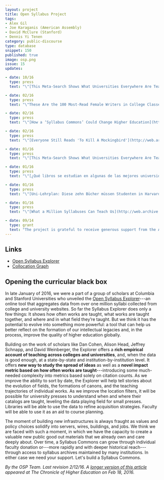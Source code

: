 ```yaml
---
layout: project
title: Open Syllabus Project
tags:
- Alex Gil
- Joe Karaganis (American Assembly)
- David McClure (Stanford)
- Dennis Yi Tenen
category: public-discourse
type: database
snippet: 150
published: true
image: osp.png
issue: 15
updates:

- date: 10/16
  type: press
  text: "\"[This Meta-Search Shows What Universities Everywhere Are Teaching](https://web.archive.org/save/http://www.nature.com/news/mining-the-secrets-of-college-syllabuses-1.20905),\" *Nature*."

- date: 02/16
  type: press
  text: "\"These Are the 100 Most-Read Female Writers in College Classes,\" [*Time Magazine*](http://web.archive.org/web/20160320180619/http://time.com/4234719/college-textbooks-female-writers/)."

- date: 02/16
  type: press
  text: "\"[How a ‘Syllabus Commons’ Could Change Higher Education](http://web.archive.org/web/20160320183010/http://chronicle.com/article/How-a-Syllabus-Commons-/235330)\", *The Chronicle of Higher Education*."

- date: 02/16
  type: press
  text: "\"[Everyone Still Reads 'To Kill A Mockingbird'](http://web.archive.org/web/20160320182627/http://fivethirtyeight.com/features/to-kill-a-mockingbird-author-harper-lee-dies/),\" *FiveThirtyEight*."

- date: 01/16
  type: press
  text: "\"[This Meta-Search Shows What Universities Everywhere Are Teaching](http://bostinno.streetwise.co/2016/01/29/syllabus-search-a-metasearch-engine-for-college-courses/),\" *BostonInno*." 

- date: 01/16
  type: press
  text: "\"[¿Qué libros se estudian en algunas de las mejores universidades del mundo?](http://web.archive.org/web/20160320181414/http://www.europapress.es/sociedad/noticia-libros-estudian-algunas-mejores-universidades-mundo-20160128172631.html),\" *Europa Press*."

- date: 01/16
  type: press
  text: "\"[Uni-Lehrplan: Diese zehn Bücher müssen Studenten in Harvard lesen](http://web.archive.org/web/20160320181648/http://www.spiegel.de/unispiegel/studium/aristoteles-bis-marx-diese-zehn-buecher-muessen-studenten-in-harvard-lesen-a-1074279.html)\", *Spiegel Online*."

- date: 01/16
  type: press
  text: "\"[What a Million Syllabuses Can Teach Us](http://web.archive.org/web/20160320182509/https://myaccount.nytimes.com/auth/login?URI=http%3A%2F%2Fwww.nytimes.com%2F2016%2F01%2F24%2Fopinion%2Fsunday%2Fwhat-a-million-syllabuses-can-teach-us.html%3F_r%3D1),\" *The New York Times*."

- date: 09/14
  type: grant
  text: "The project is grateful to receive generous support from the Alfred P. Sloan Foundation."
---
```


## Links

- [Open Syllabus Explorer](http://explorer.opensyllabusproject.org/)
- [Collocation Graph](http://explorer.opensyllabusproject.org/graph)

## Opening the curricular black box

In late January of 2016, we were a part of a group of scholars at Columbia and
Stanford Universities who unveiled the [Open Syllabus
Explorer](http://explorer.opensyllabusproject.org/)---an online tool that
aggregates data from over one million syllabi collected from college and
university websites. So far the Syllabus Explorer does only a few things: It
shows how often works are taught, what works are taught together, and where
and in what field they’re taught. But we think it has the potential to evolve
into something more powerful: a tool that can help us better reflect on the
formation of our intellectual legacies and, in the process, improve the
quality of higher education globally.

Building on the work of scholars like Dan Cohen, Alison Head, Jeffrey Schnapp,
and David Weinberger, the Explorer offers a **rich empirical account of
teaching across colleges and universities**, and, when the data is good
enough, at a state-by-state and institution-by-institution level. It offers
**new way to study the spread of ideas** as well as a **novel impact metric
based on how often works are taught**---introducing some much-needed
complexity into metrics based solely on citation counts. As we improve the
ability to sort by date, the Explorer will help tell stories about the
evolution of fields, the formations of canons, and the teaching trajectories
of individual works. As we improve the location filters, it will be possible
for university presses to understand when and where their catalogs are taught,
leveling the data playing field for small presses. Libraries will be able to
use the data to refine acquisition strategies. Faculty will be able to use it
as an aid to course planning.

The moment of building new infrastructures is always fraught as values and
policy choices solidify into servers, wires, buildings, and jobs. We think we
are faced with such a moment, in which we have the capacity to create a
valuable new public good out materials that we already own and care deeply
about. Over time, a Syllabus Commons can grow through individual faculty
donation or---more rapidly and with deeper historical reach---through access
to syllabus archives maintained by many institutions. In either case we need
your support. Let's build a Syllabus Commons.

*By the OSP Team. Last revision 2/12/16. A [longer version of this
article](http://web.archive.org/web/20160320183010/http://chronicle.com/article/How-a-Syllabus-Commons-/235330)
appeared at The Chronicle of Higher Education on Feb 18, 2016.*

